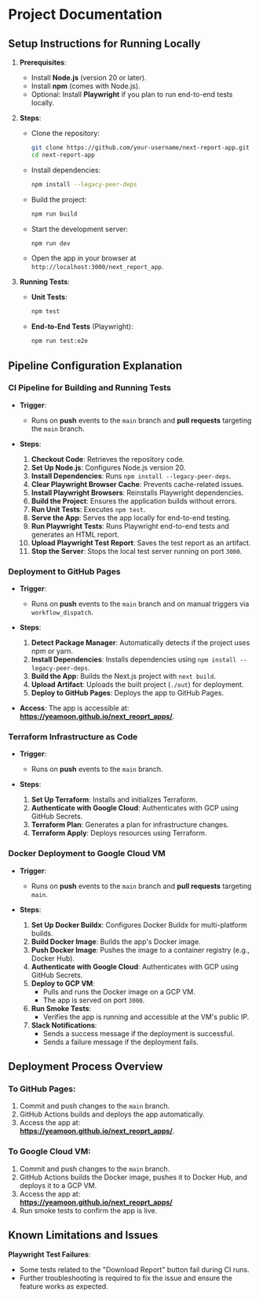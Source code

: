 

# **Project Documentation**

## **Setup Instructions for Running Locally**

1. **Prerequisites**:
   - Install **Node.js** (version 20 or later).
   - Install **npm** (comes with Node.js).
   - Optional: Install **Playwright** if you plan to run end-to-end tests locally.

2. **Steps**:
   - Clone the repository:
     ```bash
     git clone https://github.com/your-username/next-report-app.git
     cd next-report-app
     ```
   - Install dependencies:
     ```bash
     npm install --legacy-peer-deps
     ```
   - Build the project:
     ```bash
     npm run build
     ```
   - Start the development server:
     ```bash
     npm run dev
     ```
   - Open the app in your browser at `http://localhost:3000/next_report_app`.

3. **Running Tests**:
   - **Unit Tests**:
     ```bash
     npm test
     ```
   - **End-to-End Tests** (Playwright):
     ```bash
     npm run test:e2e
     ```



## **Pipeline Configuration Explanation**

### **CI Pipeline for Building and Running Tests**
- **Trigger**:
  - Runs on **push** events to the `main` branch and **pull requests** targeting the `main` branch.
  
- **Steps**:
  1. **Checkout Code**: Retrieves the repository code.
  2. **Set Up Node.js**: Configures Node.js version 20.
  3. **Install Dependencies**: Runs `npm install --legacy-peer-deps`.
  4. **Clear Playwright Browser Cache**: Prevents cache-related issues.
  5. **Install Playwright Browsers**: Reinstalls Playwright dependencies.
  6. **Build the Project**: Ensures the application builds without errors.
  7. **Run Unit Tests**: Executes `npm test`.
  8. **Serve the App**: Serves the app locally for end-to-end testing.
  9. **Run Playwright Tests**: Runs Playwright end-to-end tests and generates an HTML report.
  10. **Upload Playwright Test Report**: Saves the test report as an artifact.
  11. **Stop the Server**: Stops the local test server running on port `3000`.


### **Deployment to GitHub Pages**
- **Trigger**:
  - Runs on **push** events to the `main` branch and on manual triggers via `workflow_dispatch`.

- **Steps**:
  1. **Detect Package Manager**: Automatically detects if the project uses npm or yarn.
  2. **Install Dependencies**: Installs dependencies using `npm install --legacy-peer-deps`.
  3. **Build the App**: Builds the Next.js project with `next build`.
  4. **Upload Artifact**: Uploads the built project (`./out`) for deployment.
  5. **Deploy to GitHub Pages**: Deploys the app to GitHub Pages.

- **Access**: The app is accessible at:  
  **https://yeamoon.github.io/next_reoprt_apps/**.



### **Terraform Infrastructure as Code**
- **Trigger**:
  - Runs on **push** events to the `main` branch.

- **Steps**:
  1. **Set Up Terraform**: Installs and initializes Terraform.
  2. **Authenticate with Google Cloud**: Authenticates with GCP using GitHub Secrets.
  3. **Terraform Plan**: Generates a plan for infrastructure changes.
  4. **Terraform Apply**: Deploys resources using Terraform.






### **Docker Deployment to Google Cloud VM**
- **Trigger**:
  - Runs on **push** events to the `main` branch and **pull requests** targeting `main`.

- **Steps**:
  1. **Set Up Docker Buildx**: Configures Docker Buildx for multi-platform builds.
  2. **Build Docker Image**: Builds the app's Docker image.
  3. **Push Docker Image**: Pushes the image to a container registry (e.g., Docker Hub).
  4. **Authenticate with Google Cloud**: Authenticates with GCP using GitHub Secrets.
  5. **Deploy to GCP VM**:
     - Pulls and runs the Docker image on a GCP VM.
     - The app is served on port `3000`.
  6. **Run Smoke Tests**:
     - Verifies the app is running and accessible at the VM's public IP.
  7. **Slack Notifications**:
     - Sends a success message if the deployment is successful.
     - Sends a failure message if the deployment fails.






## **Deployment Process Overview**

### **To GitHub Pages**:
1. Commit and push changes to the `main` branch.
2. GitHub Actions builds and deploys the app automatically.
3. Access the app at:  
   **https://yeamoon.github.io/next_reoprt_apps/**.

### **To Google Cloud VM**:
1. Commit and push changes to the `main` branch.
2. GitHub Actions builds the Docker image, pushes it to Docker Hub, and deploys it to a GCP VM.
3. Access the app at:  
   **https://yeamoon.github.io/next_reoprt_apps/**
4. Run smoke tests to confirm the app is live.



## **Known Limitations and Issues**

 **Playwright Test Failures**:
   - Some tests related to the "Download Report" button fail during CI runs.
   - Further troubleshooting is required to fix the issue and ensure the feature works as expected.







  

